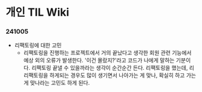 # 개인 TIL Wiki

### 241005
* 리팩토링에 대한 고민
  * 리팩토링을 진행하는 프로젝트에서 거의 끝났다고 생각한 회원 관련 기능에서 예상 외의 오류가 발생한다. '이건 몰랐지?'라고 코드가 나에게 말하는 기분이다. 리팩토링 끝낼 수 있을까라는 생각이 순간순간 든다. 리팩토링을 했는데, 리리팩토링을 하게되는 경우도 많이 생기면서 나아가는 게 맞나, 확실히 하고 가는 게 맞나라는 고민도 하게 된다.